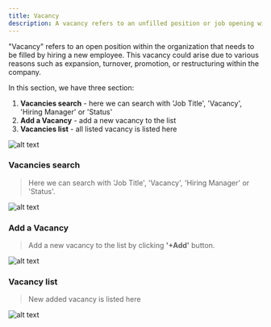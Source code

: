 ```yaml
---
title: Vacancy
description: A vacancy refers to an unfilled position or job opening within an organization.
---
```




"Vacancy" refers to an open position within the organization that needs to be filled by hiring a new employee. This vacancy could arise due to various reasons such as expansion, turnover, promotion, or restructuring within the company.

In this section, we have three section:
1. **Vacancies search** - here we can search with 'Job Title', 'Vacancy', 'Hiring Manager' or 'Status'
2. **Add a Vacancy** - add a new vacancy to the list
3. **Vacancies list** - all listed vacancy is listed here


![alt text](/vacancy.png "Vacancy")  

### Vacancies search

> Here we can search with 'Job Title', 'Vacancy', 'Hiring Manager' or 'Status'.

![alt text](/searchvacancy.png "Vacancy")

### Add a Vacancy

> Add a new vacancy to the list by clicking **'+Add'** button.


![alt text](/AddVacancy.png "Add a Vacancy")

### Vacancy list

> New added vacancy is listed here

![alt text](/VacancyList.png "Add a Vacancy")